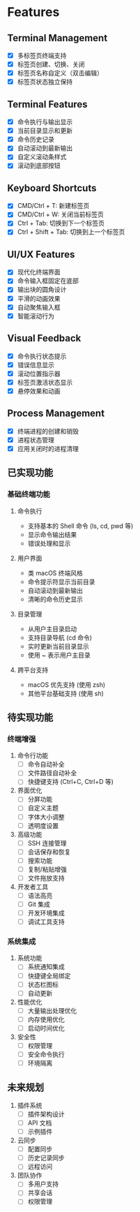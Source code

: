 # Features

## Terminal Management
- [x] 多标签页终端支持
- [x] 标签页创建、切换、关闭
- [x] 标签页名称自定义（双击编辑）
- [x] 标签页状态独立保持

## Terminal Features
- [x] 命令执行与输出显示
- [x] 当前目录显示和更新
- [x] 命令历史记录
- [x] 自动滚动到最新输出
- [x] 自定义滚动条样式
- [x] 滚动到底部按钮

## Keyboard Shortcuts
- [x] CMD/Ctrl + T: 新建标签页
- [x] CMD/Ctrl + W: 关闭当前标签页
- [x] Ctrl + Tab: 切换到下一个标签页
- [x] Ctrl + Shift + Tab: 切换到上一个标签页

## UI/UX Features
- [x] 现代化终端界面
- [x] 命令输入框固定在底部
- [x] 输出块的圆角设计
- [x] 平滑的动画效果
- [x] 自动聚焦输入框
- [x] 智能滚动行为

## Visual Feedback
- [x] 命令执行状态提示
- [x] 错误信息显示
- [x] 滚动位置指示器
- [x] 标签页激活状态显示
- [x] 悬停效果和动画

## Process Management
- [x] 终端进程的创建和销毁
- [x] 进程状态管理
- [x] 应用关闭时的进程清理

## 已实现功能

### 基础终端功能
1. 命令执行
   - 支持基本的 Shell 命令 (ls, cd, pwd 等)
   - 显示命令输出结果
   - 错误处理和显示

2. 用户界面
   - 类 macOS 终端风格
   - 命令提示符显示当前目录
   - 自动滚动到最新输出
   - 清晰的命令历史显示

3. 目录管理
   - 从用户主目录启动
   - 支持目录导航 (cd 命令)
   - 实时更新当前目录显示
   - 使用 ~ 表示用户主目录

4. 跨平台支持
   - macOS 优先支持 (使用 zsh)
   - 其他平台基础支持 (使用 sh)

## 待实现功能

### 终端增强
1. 命令行功能
   - [ ] 命令自动补全
   - [ ] 文件路径自动补全
   - [ ] 快捷键支持 (Ctrl+C, Ctrl+D 等)

2. 界面优化
   - [ ] 分屏功能
   - [ ] 自定义主题
   - [ ] 字体大小调整
   - [ ] 透明度设置

3. 高级功能
   - [ ] SSH 连接管理
   - [ ] 会话保存和恢复
   - [ ] 搜索功能
   - [ ] 复制/粘贴增强
   - [ ] 文件拖放支持

4. 开发者工具
   - [ ] 语法高亮
   - [ ] Git 集成
   - [ ] 开发环境集成
   - [ ] 调试工具支持

### 系统集成
1. 系统功能
   - [ ] 系统通知集成
   - [ ] 快捷键全局绑定
   - [ ] 状态栏图标
   - [ ] 自动更新

2. 性能优化
   - [ ] 大量输出处理优化
   - [ ] 内存使用优化
   - [ ] 启动时间优化

3. 安全性
   - [ ] 权限管理
   - [ ] 安全命令执行
   - [ ] 环境隔离

## 未来规划
1. 插件系统
   - [ ] 插件架构设计
   - [ ] API 文档
   - [ ] 示例插件

2. 云同步
   - [ ] 配置同步
   - [ ] 历史记录同步
   - [ ] 远程访问

3. 团队协作
   - [ ] 多用户支持
   - [ ] 共享会话
   - [ ] 权限管理 